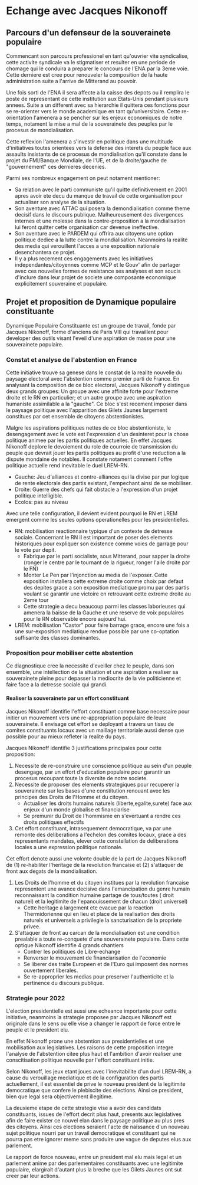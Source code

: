 # Echange avec Jacques Nikonoff

## Parcours d'un defenseur de la souverainete populaire

Commencant son parcours professionel en tant qu'ouvrier vite syndicalise, cette activite syndicale va le stigmatiser et resulter en une periode de chomage qui le conduira a preparer le concours de l'ENA par la 3eme voie. Cette derniere est cree pour renouveler la composition de la haute administration suite a l'arrive de Mitterand au pouvoir.

Une fois sorti de l'ENA il sera affecte a la caisse des depots ou il remplira le poste de representant de cette institution aux Etats-Unis pendant plusieurs annees. Suite a un different avec sa hierarchie il quittera ces fonctions pour se re-orienter vers le monde academique en tant qu'universitaire. Cette re-orientation l'amenera a se pencher sur les enjeux economiques de notre temps, notament la mise a mal de la souverainete des peuples par le procesus de mondialisation.

Cette reflexion l'amenera a s'investir en politique dans une multitude d'initiatives toutes orientees vers la defense des interets du peuple face aux assaults insistants de ce procesus de mondialisation qu'il constate dans le projet du FMI/Banque Mondiale, de l'UE, et de la droite/gauche de "gouvernement" ces dernieres decenies.

Parmi ses nombreux engagement on peut notament mentioner:
- Sa relation avec le parti communiste qu'il quitte definitivement en 2001 apres avoir ete decu du manque de travail de cette organisation pour actualiser son analyse de la situation. 
- Son aventure avec ATTAC qui posera la demondialisation comme theme decisif dans le discours publique. Malheureusement des divergences internes et une molesse dans la contre-proposition a la mondialisation lui feront quitter cette organisation car devenue ineffective.
-  Son aventure avec le PARDEM qui offrira aux citoyens une option politique dediee a la lutte contre la mondialisation. Neanmoins la realite des media qui verouillent l'acces a une exposition nationale desenchantera ce projet.
- Il y a plus recement ces engagements avec les initiatives independantes/citoyennes comme MCP et le Gouv' afin de partager avec ces nouvelles formes de resistance ses analyses et son soucis d'inclure dans leur projet de societe une composante economique explicitement souveraine et populaire. 
## Projet et proposition de Dynamique populaire constituante
Dynamique Populaire Constituante est un groupe de travail, fonde par Jacques Nikonoff, forme d'anciens de Paris VIII qui travaillent pour developer des outils visant l'eveil d'une aspiration de masse pour une souverainete populaire.
### Constat et analyse de l'abstention en France
Cette initiative trouve sa genese dans le constat de la realite nouvelle du paysage electoral avec l'abstention comme premier parti de France. En analysant la composition de ce bloc electoral, Jacques Nikonoff y distingue deux grands groupes: Un groupe avec une affinite forte pour l'extreme droite et le RN en particulier; et un autre groupe avec une aspiration humaniste assimilable a la "gauche". Ce bloc s'est recement imposer dans le paysage politique avec l'apparition des Gilets Jaunes largement constitues par cet ensemble de citoyens abstentionistes.

Malgre les aspirations politiques nettes de ce bloc abstentioniste, le desengagement avec le vote est l'expression d'un desinteret pour la chose politique animee par les partis politiques actuelles. En effet Jacques Nikonoff deplore le devoiement du role de courroie de transmission du peuple que devrait jouer les partis politiques au profit d'une reduction a la dispute mondaine de notables. Il constate notament comment l'offre politique actuelle rend inevitable le duel LREM-RN.
- Gauche:  Jeu d'alliances et contre-alliances qui la divise par pur logique de rente electorale des partis existant, l'empechant ainsi de se mobiliser.
- Droite: Guerre des chefs qui fait obstacle a l'expression d'un projet politique intelligible.
- Ecolos: pas au niveau

Avec une telle configuration, il devient evident pourquoi le RN et LREM emergent comme les seules options operationelles pour les presidentielles.
- RN: mobilisation reactionnaire typique d'un contexte de detresse sociale. Concernant le RN il est important de poser des elements historiques pour expliquer son existence comme voies de garrage pour le vote par depit.
    - Fabrique par le parti socialiste, sous Mitterand, pour sapper la droite (ronger le centre par le tournant de la rigueur, ronger l'aile droite par le FN)
    - Monter Le Pen par l'injonction au media de l'exposer. Cette exposition installera cette extreme droite comme choix par defaut des depites grace a son exposition mediatique promu par des partis voulant se garantir une victoire en retrouvant cette extreme droite au 2eme tour
    - Cette strategie a decu beaucoup parmi les classes laborieuses qui amenera la baisse de la Gauche et une reserve de voix populaires pour le RN observable encore aujourd'hui.
- LREM: mobilisation "Castor" pour faire barrage grace, encore une fois a une sur-exposition mediatique rendue possible par une co-optation suffisante des classes dominantes.

### Proposition pour mobiliser cette abstention
Ce diagnostique cree la necessite d'eveiller chez le peuple, dans son ensemble, une intellection de la situation et une aspiration a realiser sa souverainete pleine pour depasser la mediocrite de la vie politicienne et faire face a la detresse sociale qui grandi.

#### Realiser la souverainete par un effort constituant
Jacques Nikonoff identifie l'effort constituant comme base necessaire pour initier un mouvement vers une re-appropriation populaire de leure souverainete. Il envisage cet effort se deployant a travers un tissu de comites constituants locaux avec un maillage territoriale aussi dense que possible pour au mieux refleter la realite du pays. 

Jacques Nikonoff identifie 3 justifications principales pour cette proposition:
1. Necessite de re-construire une conscience politique au sein d'un peuple desengage, par un effort d'education populaire pour garantir un procesus recoupant toute la diversite de notre societe.
2. Necessite de proposer des elements strategiques pour recuperer la souverainete sur les bases d'une constitution renouant avec les principes des Droits de l'Homme et du citoyen.
    - Actualiser les droits humains naturels (liberte,egalite,surete) face aux enjeux d'un monde globalise et financiarise
    - Se premunir du Droit de l'hommisme en s'evertuant a rendre ces droits politiques effectifs
3. Cet effort constituant, intrasequement democratique, va par une remonte des deliberations a l'echelon des comites locaux, grace a des representants mandates, elever cette constellation de deliberations locales a une expression politique nationale.

Cet effort denote aussi une volonte double de la part de Jacques Nikonoff de (1) re-habiliter l'heritage de la revolution francaise et (2) s'attaquer de front aux degats de la mondialisation.

1. Les Droits de l'homme et du citoyen institues par la revolution francaise representent une avance decisive dans l'emancipation du genre humain reconnaissant la condition humaine partage de tous/toutes ( droit naturel) et la legitimite de l'epanouissement de chacun (droit universel)
    - Cette heritage a largement ete evacue par la reaction Thermidorienne qui en lieu et place de la realisation des droits naturels et universels a privilegie la sancturisation de la propriete privee.
2. S'attaquer de front au carcan de la mondialisation est une condition prealable a toute re-conquete d'une souverainete populaire. Dans cette optique Nikonoff identifie 4 grands chantiers
    - Contrer les politiques de Libre-echange
    - Renverser le mouvement de financiarisation de l'economie
    - Se liberer des traite Europeen et de l'Euro qui imposent des normes ouvertement liberales.
    - Se re-approprier les medias pour preserver l'authenticite et la pertinence du discours publique.


### Strategie pour 2022
L'election presidentielle est aussi une echeance importante pour cette initiative, neanmoins la strategie proposee par Jacques Nikonoff est originale dans le sens ou elle vise a changer le rapport de force entre le peuple et le president elu.

En effet Nikonoff prone une abstention aux presidentielles et une mobilisation aux legislatives. Les raisons de cette proposition integre l'analyse de l'abstention citee plus haut et l'ambition d'avoir realiser une conscitisation politique nouvelle par l'effort constituant initie. 

Selon Nikonoff, les jeux etant joues avec l'inevitabilite d'un duel LREM-RN, a cause du verouillage mediatique et de la configuration des partis actuellement, il est essentiel de prive le nouveau president de la legitimite democratique que confere le plebiscite des elections. Ainsi ce president, bien que legal sera objectivement illegitime.

La deuxieme etape de cette strategie vise a avoir des candidats constituants, issues de l'effort decrit plus haut, presents aux legislatives afin de faire exister ce nouvel elan dans le paysage politique au plus pres des citoyens. Ainsi ces elections seraient l'acte de naissance d'un nouveau sujet politique nourri par un travail democratique et constituant qui ne pourra pas etre ignorer meme sans produire une vague de deputes elus aux parlement.

Le rapport de force nouveau, entre un president mal elu mais legal et un parlement anime par des parlementaires constituants avec une legitimite populaire, elargirait d'autant plus la breche que les Gilets Jaunes ont sut creer par leur actions.